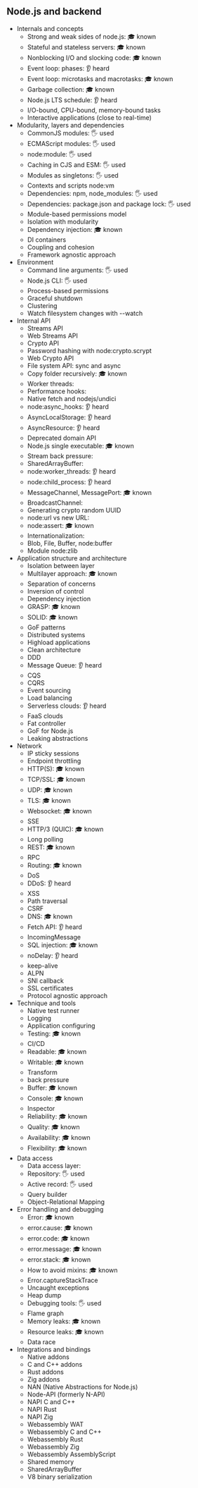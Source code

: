## Node.js and backend

- Internals and concepts
  - Strong and weak sides of node.js:  🎓 known
  - Stateful and stateless servers: 🎓 known
  - Nonblocking I/O and slocking code:  🎓 known
  - Event loop: phases: 👂 heard
  - Event loop: microtasks and macrotasks: 🎓 known
  - Garbage collection: 🎓 known
  - Node.js LTS schedule: 👂 heard
  - I/O-bound, CPU-bound, memory-bound tasks
  - Interactive applications (close to real-time)
- Modularity, layers and dependencies
  - CommonJS modules:  🖐️ used
  - ECMAScript modules:  🖐️ used
  - node:module:  🖐️ used
  - Caching in CJS and ESM: 🖐️ used 
  - Modules as singletons: 🖐️ used
  - Contexts and scripts node:vm
  - Dependencies: npm, node_modules:  🖐️ used
  - Dependencies: package.json and package lock:  🖐️ used
  - Module-based permissions model
  - Isolation with modularity
  - Dependency injection: 🎓 known
  - DI containers
  - Coupling and cohesion
  - Framework agnostic approach
- Environment
  - Command line arguments: 🖐️ used
  - Node.js CLI: 🖐️ used
  - Process-based permissions
  - Graceful shutdown
  - Clustering
  - Watch filesystem changes with --watch
- Internal API
  - Streams API
  - Web Streams API
  - Crypto API
  - Password hashing with node:crypto.scrypt
  - Web Crypto API
  - File system API: sync and async
  - Copy folder recursively: 🎓 known
  - Worker threads:
  - Performance hooks: 
  - Native fetch and nodejs/undici
  - node:async_hooks: 👂 heard
  - AsyncLocalStorage: 👂 heard
  - AsyncResource: 👂 heard
  - Deprecated domain API
  - Node.js single executable: 🎓 known
  - Stream back pressure:
  - SharedArrayBuffer:
  - node:worker_threads: 👂 heard
  - node:child_process: 👂 heard
  - MessageChannel, MessagePort: 🎓 known
  - BroadcastChannel:
  - Generating crypto random UUID
  - node:url vs new URL:
  - node:assert: 🎓 known
  - Internationalization:
  - Blob, File, Buffer, node:buffer
  - Module node:zlib
- Application structure and architecture
  - Isolation between layer
  - Multilayer approach: 🎓 known 
  - Separation of concerns
  - Inversion of control
  - Dependency injection
  - GRASP: 🎓 known
  - SOLID: 🎓 known
  - GoF patterns
  - Distributed systems
  - Highload applications
  - Clean architecture
  - DDD
  - Message Queue: 👂 heard
  - CQS
  - CQRS
  - Event sourcing
  - Load balancing
  - Serverless clouds: 👂 heard
  - FaaS clouds
  - Fat controller
  - GoF for Node.js
  - Leaking abstractions
- Network
  - IP sticky sessions
  - Endpoint throttling
  - HTTP(S): 🎓 known
  - TCP/SSL: 🎓 known
  - UDP: 🎓 known
  - TLS: 🎓 known
  - Websocket: 🎓 known
  - SSE
  - HTTP/3 (QUIC): 🎓 known
  - Long polling
  - REST: 🎓 known
  - RPC
  - Routing: 🎓 known
  - DoS
  - DDoS: 👂 heard
  - XSS
  - Path traversal
  - CSRF
  - DNS: 🎓 known
  - Fetch API: 👂 heard
  - IncomingMessage
  - SQL injection: 🎓 known
  - noDelay: 👂 heard
  - keep-alive
  - ALPN
  - SNI callback
  - SSL certificates
  - Protocol agnostic approach
- Technique and tools
  - Native test runner
  - Logging
  - Application configuring
  - Testing: 🎓 known
  - CI/CD
  - Readable: 🎓 known
  - Writable: 🎓 known
  - Transform
  - back pressure
  - Buffer: 🎓 known
  - Console: 🎓 known
  - Inspector
  - Reliability: 🎓 known
  - Quality: 🎓 known
  - Availability: 🎓 known
  - Flexibility: 🎓 known
- Data access
  - Data access layer: 
  - Repository: 🖐️ used
  - Active record: 🖐️ used
  - Query builder
  - Object-Relational Mapping
- Error handling and debugging
  - Error: 🎓 known
  - error.cause: 🎓 known
  - error.code: 🎓 known
  - error.message: 🎓 known
  - error.stack: 🎓 known
  - How to avoid mixins: 🎓 known
  - Error.captureStackTrace
  - Uncaught exceptions
  - Heap dump
  - Debugging tools: 🖐️ used
  - Flame graph
  - Memory leaks: 🎓 known
  - Resource leaks: 🎓 known
  - Data race
- Integrations and bindings
  - Native addons
  - C and C++ addons
  - Rust addons
  - Zig addons
  - NAN (Native Abstractions for Node.js)
  - Node-API (formerly N-API)
  - NAPI C and C++
  - NAPI Rust
  - NAPI Zig
  - Webassembly WAT
  - Webassembly C and C++
  - Webassembly Rust
  - Webassembly Zig
  - Webassembly AssemblyScript
  - Shared memory
  - SharedArrayBuffer
  - V8 binary serialization
